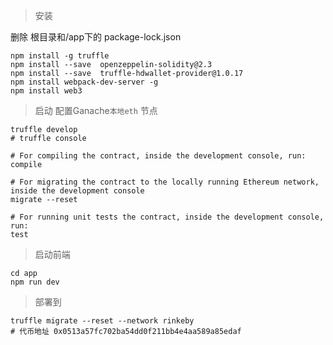 >安装

删除 根目录和/app下的 package-lock.json
```shell
npm install -g truffle
npm install --save  openzeppelin-solidity@2.3
npm install --save  truffle-hdwallet-provider@1.0.17
npm install webpack-dev-server -g
npm install web3
```

> 启动
配置Ganache`本地eth` 节点
```shell
truffle develop
# truffle console

# For compiling the contract, inside the development console, run:
compile

# For migrating the contract to the locally running Ethereum network, inside the development console
migrate --reset

# For running unit tests the contract, inside the development console, run:
test
```
> 启动前端
```shell
cd app
npm run dev
```

> 部署到
```shell
truffle migrate --reset --network rinkeby
# 代币地址 0x0513a57fc702ba54dd0f211bb4e4aa589a85edaf
```
